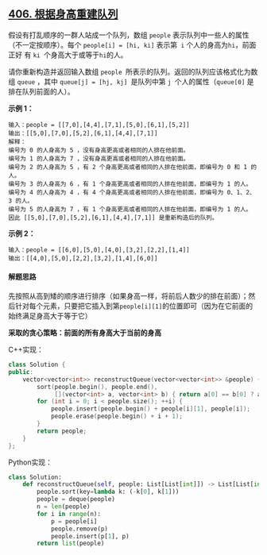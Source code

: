 ## [406. 根据身高重建队列](https://leetcode-cn.com/problems/queue-reconstruction-by-height/)

假设有打乱顺序的一群人站成一个队列，数组 `people` 表示队列中一些人的属性（不一定按顺序）。每个 `people[i] = [hi, ki]` 表示第` i` 个人的身高为` hi `，前面 正好 有 `ki `个身高大于或等于` hi `的人。

请你重新构造并返回输入数组 `people `所表示的队列。返回的队列应该格式化为数组 `queue` ，其中 `queue[j] = [hj, kj] `是队列中第 `j `个人的属性（`queue[0]` 是排在队列前面的人）。

**示例 1：**

```
输入：people = [[7,0],[4,4],[7,1],[5,0],[6,1],[5,2]]
输出：[[5,0],[7,0],[5,2],[6,1],[4,4],[7,1]]
解释：
编号为 0 的人身高为 5 ，没有身高更高或者相同的人排在他前面。
编号为 1 的人身高为 7 ，没有身高更高或者相同的人排在他前面。
编号为 2 的人身高为 5 ，有 2 个身高更高或者相同的人排在他前面，即编号为 0 和 1 的人。
编号为 3 的人身高为 6 ，有 1 个身高更高或者相同的人排在他前面，即编号为 1 的人。
编号为 4 的人身高为 4 ，有 4 个身高更高或者相同的人排在他前面，即编号为 0、1、2、3 的人。
编号为 5 的人身高为 7 ，有 1 个身高更高或者相同的人排在他前面，即编号为 1 的人。
因此 [[5,0],[7,0],[5,2],[6,1],[4,4],[7,1]] 是重新构造后的队列。
```

**示例 2：**

```
输入：people = [[6,0],[5,0],[4,0],[3,2],[2,2],[1,4]]
输出：[[4,0],[5,0],[2,2],[3,2],[1,4],[6,0]]
```

#### 解题思路

先按照从高到矮的顺序进行排序（如果身高一样，将前后人数少的排在前面）；然后针对每个元素，只要把它插入到第`people[i][1]`的位置即可（因为在它前面的始终满足身高大于等于它）

**采取的贪心策略：前面的所有身高大于当前的身高**

C++实现：

```cpp
class Solution {
public:
    vector<vector<int>> reconstructQueue(vector<vector<int>> &people) {
        sort(people.begin(), people.end(),
             [](vector<int> a, vector<int> b) { return a[0] == b[0] ? a[1] < b[1] : a[0] > b[0]; });
        for (int i = 0; i < people.size(); ++i) {
            people.insert(people.begin() + people[i][1], people[i]);
            people.erase(people.begin() + i + 1);
        }
        return people;
    }
};
```

Python实现：

```python
class Solution:
    def reconstructQueue(self, people: List[List[int]]) -> List[List[int]]:
        people.sort(key=lambda k: (-k[0], k[1]))
        people = deque(people)
        n = len(people)
        for i in range(n):
            p = people[i]
            people.remove(p)
            people.insert(p[1], p)
        return list(people)
```

